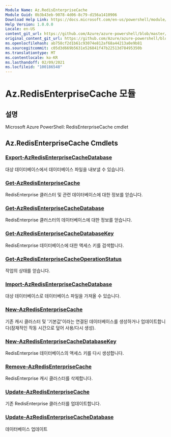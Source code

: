 ```yaml
---
Module Name: Az.RedisEnterpriseCache
Module Guid: 0b3b43eb-9078-4d06-8c79-d156a1410906
Download Help Link: https://docs.microsoft.com/en-us/powershell/module/az.redisenterprisecache
Help Version: 1.0.0.0
Locale: en-US
content_git_url: https://github.com/Azure/azure-powershell/blob/master/src/RedisEnterpriseCache/help/Az.RedisEnterpriseCache.md
original_content_git_url: https://github.com/Azure/azure-powershell/blob/master/src/RedisEnterpriseCache/help/Az.RedisEnterpriseCache.md
ms.openlocfilehash: ab758cf2d1b61c93074e812af68a44213a0e9b81
ms.sourcegitcommit: c05d3d669b5631e526841f47b22513d78495350b
ms.translationtype: MT
ms.contentlocale: ko-KR
ms.lasthandoff: 02/09/2021
ms.locfileid: "100186548"
---
```

# Az.RedisEnterpriseCache 모듈
## 설명
Microsoft Azure PowerShell: RedisEnterpriseCache cmdlet

## Az.RedisEnterpriseCache Cmdlets
### [Export-AzRedisEnterpriseCacheDatabase](Export-AzRedisEnterpriseCacheDatabase.md)
대상 데이터베이스에서 데이터베이스 파일을 내보낼 수 있습니다.

### [Get-AzRedisEnterpriseCache](Get-AzRedisEnterpriseCache.md)
RedisEnterprise 클러스터 및 관련 데이터베이스에 대한 정보를 얻습니다.

### [Get-AzRedisEnterpriseCacheDatabase](Get-AzRedisEnterpriseCacheDatabase.md)
RedisEnterprise 클러스터의 데이터베이스에 대한 정보를 얻습니다.

### [Get-AzRedisEnterpriseCacheDatabaseKey](Get-AzRedisEnterpriseCacheDatabaseKey.md)
RedisEnterprise 데이터베이스에 대한 액세스 키를 검색합니다.

### [Get-AzRedisEnterpriseCacheOperationStatus](Get-AzRedisEnterpriseCacheOperationStatus.md)
작업의 상태를 얻습니다.

### [Import-AzRedisEnterpriseCacheDatabase](Import-AzRedisEnterpriseCacheDatabase.md)
대상 데이터베이스로 데이터베이스 파일을 가져올 수 있습니다.

### [New-AzRedisEnterpriseCache](New-AzRedisEnterpriseCache.md)
기존 캐시 클러스터 및 '기본값'이라는 연결된 데이터베이스를 생성하거나 업데이트합니다(잠재적인 작동 시간으로 덮어 사용/다시 생성).

### [New-AzRedisEnterpriseCacheDatabaseKey](New-AzRedisEnterpriseCacheDatabaseKey.md)
RedisEnterprise 데이터베이스의 액세스 키를 다시 생성합니다.

### [Remove-AzRedisEnterpriseCache](Remove-AzRedisEnterpriseCache.md)
RedisEnterprise 캐시 클러스터를 삭제합니다.

### [Update-AzRedisEnterpriseCache](Update-AzRedisEnterpriseCache.md)
기존 RedisEnterprise 클러스터를 업데이트합니다.

### [Update-AzRedisEnterpriseCacheDatabase](Update-AzRedisEnterpriseCacheDatabase.md)
데이터베이스 업데이트

